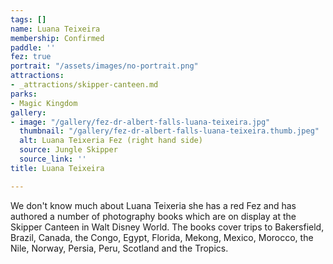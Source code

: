 ```yaml
---
tags: []
name: Luana Teixeira
membership: Confirmed
paddle: ''
fez: true
portrait: "/assets/images/no-portrait.png"
attractions:
- _attractions/skipper-canteen.md
parks:
- Magic Kingdom
gallery:
- image: "/gallery/fez-dr-albert-falls-luana-teixeira.jpg"
  thumbnail: "/gallery/fez-dr-albert-falls-luana-teixeira.thumb.jpeg"
  alt: Luana Teixeria Fez (right hand side)
  source: Jungle Skipper
  source_link: ''
title: Luana Teixeira

---
```

We don't know much about Luana Teixeria she has a red Fez and has authored a number of photography books which are on display at the Skipper Canteen in Walt Disney World. The books cover trips to Bakersfield, Brazil, Canada, the Congo, Egypt, Florida, Mekong, Mexico, Morocco, the Nile, Norway, Persia, Peru, Scotland and the Tropics.